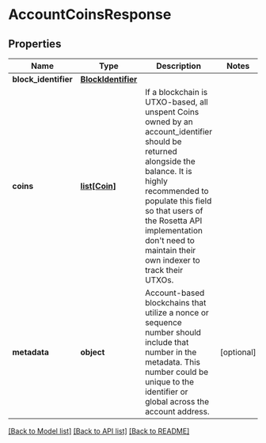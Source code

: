 # AccountCoinsResponse

## Properties
Name | Type | Description | Notes
------------ | ------------- | ------------- | -------------
**block_identifier** | [**BlockIdentifier**](BlockIdentifier.md) |  | 
**coins** | [**list[Coin]**](Coin.md) | If a blockchain is UTXO-based, all unspent Coins owned by an account_identifier should be returned alongside the balance. It is highly recommended to populate this field so that users of the Rosetta API implementation don&#x27;t need to maintain their own indexer to track their UTXOs. | 
**metadata** | **object** | Account-based blockchains that utilize a nonce or sequence number should include that number in the metadata. This number could be unique to the identifier or global across the account address. | [optional] 

[[Back to Model list]](../README.md#documentation-for-models) [[Back to API list]](../README.md#documentation-for-api-endpoints) [[Back to README]](../README.md)

